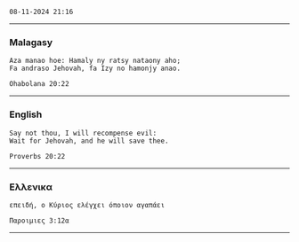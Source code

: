 `` 08-11-2024 21:16 ``

___

### Malagasy

```gospel
Aza manao hoe: Hamaly ny ratsy nataony aho;
Fa andraso Jehovah, fa Izy no hamonjy anao.

Ohabolana 20:22
```
___

### English

```gospel
Say not thou, I will recompense evil:
Wait for Jehovah, and he will save thee.

Proverbs 20:22
```
___

### Eλλενικα

```gospel
επειδή, ο Κύριος ελέγχει όποιον αγαπάει

Παροιμιες 3:12α
```
___
